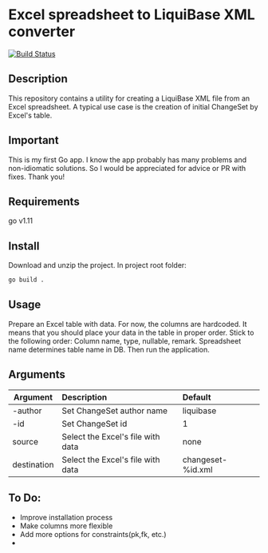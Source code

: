 
Excel spreadsheet to LiquiBase XML converter
==
[![Build Status](https://travis-ci.org/voronovim/liquibase-xml-generator.svg?branch=master)](https://travis-ci.org/voronovim/liquibase-xml-generator)


Description
--
This repository contains a utility for creating a LiquiBase XML file from an Excel spreadsheet. A typical use case is the creation of initial ChangeSet by Excel's table. 

Important
--
This is my first Go app. I know the app probably has many problems and non-idiomatic solutions. So I would be appreciated for advice or PR with fixes. Thank you!

Requirements
--
go v1.11

Install
--

Download and unzip the project. In project root folder:
```sh
go build .
```

Usage
--
Prepare an Excel table with data. For now, the columns are hardcoded. It means that you should place your data in the table in proper order. Stick to the following order: Column name, type, nullable, remark. Spreadsheet name determines table name in DB. Then run the application.

Arguments
--
| Argument | Description | Default |
| ------------- |:-------------| :-----|
| -author | Set ChangeSet author name | liquibase |
| -id | Set ChangeSet id | 1 |
| source | Select the Excel's file with data | none |
| destination | Select the Excel's file with data | changeset-%id.xml |

To Do:
--
- Improve installation process
- Make columns more flexible
- Add more options for constraints(pk,fk,  etc.)
- 